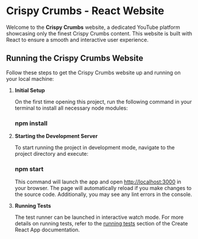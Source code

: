 # Crispy Crumbs - React Website

Welcome to the **Crispy Crumbs** website, a dedicated YouTube platform showcasing only the finest Crispy Crumbs content. This website is built with React to ensure a smooth and interactive user experience.

## Running the Crispy Crumbs Website

Follow these steps to get the Crispy Crumbs website up and running on your local machine:

1. **Initial Setup**
   
   On the first time opening this project, run the following command in your terminal to install all necessary node modules:
   
   ### npm install

2. **Starting the Development Server**

   To start running the project in development mode, navigate to the project directory and execute:
   
   ### npm start
   
   This command will launch the app and open [http://localhost:3000](http://localhost:3000) in your browser. The page will automatically reload if you make changes to the source code. Additionally, you may see any lint errors in the console.

3. **Running Tests**

   The test runner can be launched in interactive watch mode. For more details on running tests, refer to the [running tests](https://facebook.github.io/create-react-app/docs/running-tests) section of the Create React App documentation.

